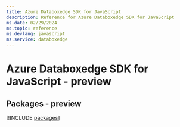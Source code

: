 ```yaml
---
title: Azure Databoxedge SDK for JavaScript
description: Reference for Azure Databoxedge SDK for JavaScript
ms.date: 02/29/2024
ms.topic: reference
ms.devlang: javascript
ms.service: databoxedge
---
```

# Azure Databoxedge SDK for JavaScript - preview
## Packages - preview
[!INCLUDE [packages](databoxedge-index.md)]